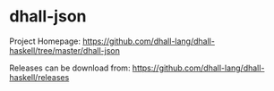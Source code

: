 # dhall-json

Project Homepage: https://github.com/dhall-lang/dhall-haskell/tree/master/dhall-json

Releases can be download from: https://github.com/dhall-lang/dhall-haskell/releases
